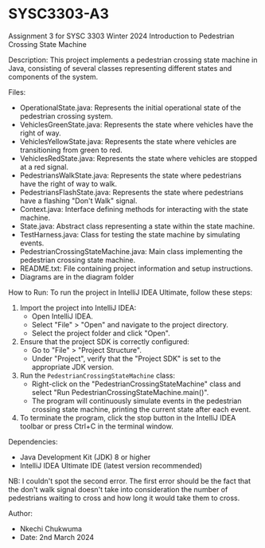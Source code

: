 # SYSC3303-A3
Assignment 3 for SYSC 3303 Winter 2024
Introduction to Pedestrian Crossing State Machine

Description:
This project implements a pedestrian crossing state machine in Java, consisting of several classes representing different states and components of the system.

Files:
- OperationalState.java: Represents the initial operational state of the pedestrian crossing system.
- VehiclesGreenState.java: Represents the state where vehicles have the right of way.
- VehiclesYellowState.java: Represents the state where vehicles are transitioning from green to red.
- VehiclesRedState.java: Represents the state where vehicles are stopped at a red signal.
- PedestriansWalkState.java: Represents the state where pedestrians have the right of way to walk.
- PedestriansFlashState.java: Represents the state where pedestrians have a flashing "Don't Walk" signal.
- Context.java: Interface defining methods for interacting with the state machine.
- State.java: Abstract class representing a state within the state machine.
- TestHarness.java: Class for testing the state machine by simulating events.
- PedestrianCrossingStateMachine.java: Main class implementing the pedestrian crossing state machine.
- README.txt: File containing project information and setup instructions.
- Diagrams are in the diagram folder

How to Run:
To run the project in IntelliJ IDEA Ultimate, follow these steps:
1. Import the project into IntelliJ IDEA:
   - Open IntelliJ IDEA.
   - Select "File" > "Open" and navigate to the project directory.
   - Select the project folder and click "Open".
2. Ensure that the project SDK is correctly configured:
   - Go to "File" > "Project Structure".
   - Under "Project", verify that the "Project SDK" is set to the appropriate JDK version.
3. Run the `PedestrianCrossingStateMachine` class:
   - Right-click on the "PedestrianCrossingStateMachine" class and select "Run PedestrianCrossingStateMachine.main()".
   - The program will continuously simulate events in the pedestrian crossing state machine, printing the current state after each event.
4. To terminate the program, click the stop button in the IntelliJ IDEA toolbar or press Ctrl+C in the terminal window.

Dependencies:
- Java Development Kit (JDK) 8 or higher
- IntelliJ IDEA Ultimate IDE (latest version recommended)

NB: I couldn't spot the second error.
The first error should be the fact that the don't walk signal doesn't take into consideration the number of pedestrians waiting to cross and how long it would take them to cross.  

Author:
- Nkechi Chukwuma
- Date: 2nd March 2024
